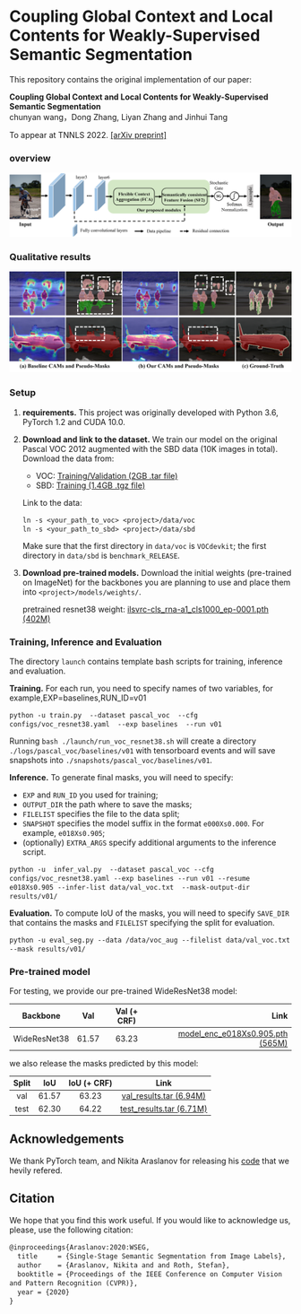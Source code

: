 # Coupling Global Context and Local Contents for Weakly-Supervised Semantic Segmentation

This repository contains the original implementation of our paper:


**Coupling Global Context and Local Contents for Weakly-Supervised Semantic Segmentation**<br>
 chunyan wang，Dong Zhang, Liyan Zhang and Jinhui Tang

 To appear at TNNLS 2022.
[[arXiv preprint]](https://arxiv.org/abs/2005.08104)

### overview
<img src="./figures/overview.png" alt="drawing"/><br> 


### Qualitative results
<img src="./figures/result.png" alt="drawing"/><br>

### Setup
1. **requirements.** This project was originally developed with Python 3.6, PyTorch 1.2 and CUDA 10.0.

2. **Download and link to the dataset.** We train our model on the original Pascal VOC 2012 augmented with the SBD data (10K images in total). Download the data from:
   - VOC: [Training/Validation (2GB .tar file)](http://host.robots.ox.ac.uk/pascal/VOC/voc2012/VOCtrainval_11-May-2012.tar)
    - SBD: [Training (1.4GB .tgz file)](http://www.eecs.berkeley.edu/Research/Projects/CS/vision/grouping/semantic_contours/benchmark.tgz)

    Link to the data:
    ```
    ln -s <your_path_to_voc> <project>/data/voc
    ln -s <your_path_to_sbd> <project>/data/sbd
    ```
    Make sure that the first directory in `data/voc` is `VOCdevkit`; the first directory in `data/sbd` is `benchmark_RELEASE`.
3. **Download pre-trained models.** Download the initial weights (pre-trained on ImageNet) for the backbones you are planning to use and place them into `<project>/models/weights/`.

    pretrained resnet38 weight: [ilsvrc-cls_rna-a1_cls1000_ep-0001.pth (402M)](https://download.visinf.tu-darmstadt.de/data/2020-cvpr-araslanov-1-stage-wseg/models/ilsvrc-cls_rna-a1_cls1000_ep-0001.pth) 


### Training, Inference and Evaluation
The directory `launch` contains template bash scripts for training, inference and evaluation. 

**Training.** For each run, you need to specify names of two variables, for example,EXP=baselines,RUN_ID=v01
```
python -u train.py  --dataset pascal_voc  --cfg configs/voc_resnet38.yaml  --exp baselines  --run v01
```
Running `bash ./launch/run_voc_resnet38.sh` will create a directory `./logs/pascal_voc/baselines/v01` with tensorboard events and will save snapshots into `./snapshots/pascal_voc/baselines/v01`.

**Inference.** To generate final masks, you will need to specify:
* `EXP` and `RUN_ID` you used for training;
* `OUTPUT_DIR` the path where to save the masks;
* `FILELIST` specifies the file to the data split;
* `SNAPSHOT` specifies the model suffix in the format `e000Xs0.000`. For example, `e018Xs0.905`;
* (optionally) `EXTRA_ARGS` specify additional arguments to the inference script.
```
python -u  infer_val.py  --dataset pascal_voc --cfg configs/voc_resnet38.yaml --exp baselines --run v01 --resume e018Xs0.905 --infer-list data/val_voc.txt  --mask-output-dir results/v01/
```

**Evaluation.** To compute IoU of the masks, you will need to specify `SAVE_DIR` that contains the masks and `FILELIST` specifying the split for evaluation.
```
python -u eval_seg.py --data /data/voc_aug --filelist data/val_voc.txt --mask results/v01/
```

### Pre-trained model
For testing, we provide our pre-trained WideResNet38 model:

| Backbone | Val | Val (+ CRF) | Link |
|:---:|:---:|:---:|---:|
| WideResNet38 | 61.57 | 63.23 | [model_enc_e018Xs0.905.pth (565M)](https://drive.google.com/file/d/1bNRef-QsR7QtOUYycHpplBSfg5UrIFG6/view?usp=sharing) |

we also release the masks predicted by this model:

| Split | IoU | IoU (+ CRF) | Link |
|:---:|:---:|:---:|:---:|
| val | 61.57 | 63.23 | [val_results.tar (6.94M)](https://drive.google.com/file/d/1Vy9thpf3vMkSv5iQeugJVMPe0vbDStAx/view?usp=sharing) | 
| test | 62.30 | 64.22 | [test_results.tar (6.71M)](https://drive.google.com/file/d/1TXNORaImcKqlX_Gbylg68UgaxxE7Oh-J/view?usp=sharing) |


## Acknowledgements
We thank PyTorch team, and Nikita Araslanov for releasing his [code](https://github.com/visinf/1-stage-wseg) that we hevily refered.

## Citation
We hope that you find this work useful. If you would like to acknowledge us, please, use the following citation:
```
@inproceedings{Araslanov:2020:WSEG,
  title     = {Single-Stage Semantic Segmentation from Image Labels},
  author    = {Araslanov, Nikita and and Roth, Stefan},
  booktitle = {Proceedings of the IEEE Conference on Computer Vision and Pattern Recognition (CVPR)},
  year = {2020}
}
```
